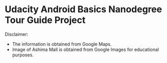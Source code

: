 # Udacity Android Basics Nanodegree Tour Guide Project

Disclaimer:

* The information is obtained from Google Maps.
* Image of Ashima Mall is obtained from Google Images for educational purposes.

